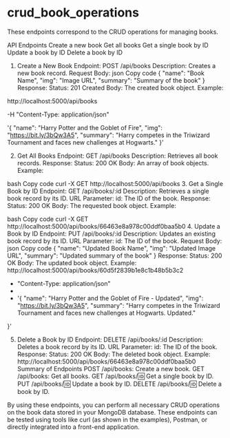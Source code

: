 # crud_book_operations
These endpoints correspond to the CRUD operations for managing books.

API Endpoints
Create a new book
Get all books
Get a single book by ID
Update a book by ID
Delete a book by ID

1. Create a New Book
Endpoint: POST /api/books
Description: Creates a new book record.
Request Body:
json
Copy code
{
  "name": "Book Name",
  "img": "Image URL",
  "summary": "Summary of the book"
}
Response:
Status: 201 Created
Body: The created book object.
Example:

http://localhost:5000/api/books

-H "Content-Type: application/json" 

'{
  "name": "Harry Potter and the Goblet of Fire",
  "img": "https://bit.ly/3bQw3A5",
  "summary": "Harry competes in the Triwizard Tournament and faces new challenges at Hogwarts."
}'


2. Get All Books
Endpoint: GET /api/books
Description: Retrieves all book records.
Response:
Status: 200 OK
Body: An array of book objects.
Example:

bash
Copy code
curl -X GET http://localhost:5000/api/books
3. Get a Single Book by ID
Endpoint: GET /api/books/:id
Description: Retrieves a single book record by its ID.
URL Parameter:
id: The ID of the book.
Response:
Status: 200 OK
Body: The requested book object.
Example:

bash
Copy code
curl -X GET http://localhost:5000/api/books/66463e8a978c00ddf0baa5b0
4. Update a Book by ID
Endpoint: PUT /api/books/:id
Description: Updates an existing book record by its ID.
URL Parameter:
id: The ID of the book.
Request Body:
json
Copy code
{
  "name": "Updated Book Name",
  "img": "Updated Image URL",
  "summary": "Updated summary of the book"
}
Response:
Status: 200 OK
Body: The updated book object.
Example:
 http://localhost:5000/api/books/60d5f2839b1e8c1b48b5b3c2 
 
 - "Content-Type: application/json"
 -
 - '{
  "name": "Harry Potter and the Goblet of Fire - Updated",
  "img": "https://bit.ly/3bQw3A5",
  "summary": "Harry competes in the Triwizard Tournament and faces new challenges at Hogwarts. Updated."

}'

5. Delete a Book by ID
Endpoint: DELETE /api/books/:id
Description: Deletes a book record by its ID.
URL Parameter:
id: The ID of the book.
Response:
Status: 200 OK
Body: The deleted book object.
Example:
http://localhost:5000/api/books/66463e8a978c00ddf0baa5b0
Summary of Endpoints
POST /api/books: Create a new book.
GET /api/books: Get all books.
GET /api/books/:id: Get a single book by ID.
PUT /api/books/:id: Update a book by ID.
DELETE /api/books/:id: Delete a book by ID.


By using these endpoints, you can perform all necessary CRUD operations on the book data stored in your MongoDB database. These endpoints can be tested using tools like curl (as shown in the examples), Postman, or directly integrated into a front-end application.
